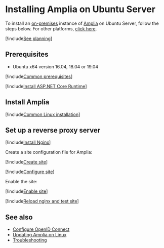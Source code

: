 ﻿# Installing Amplia on Ubuntu Server

To install an [on-premises](../index.md) instance of [Amplia](../../index.md) on Ubuntu Server, follow the steps below. For other platforms, [click here](../index.md).

[!include[See planning](../includes/see-planning.md)]

## Prerequisites

* Ubuntu x64 version 16.04, 18.04 or 19.04

[!include[Common prerequisites](../includes/common-requisites.md)]

[!include[Install ASP.NET Core Runtime](../../../includes/linux/ubuntu/install-aspnetcore-31.md)]

## Install Amplia

[!include[Common Linux installation](includes/common-linux-install.md)]

## Set up a reverse proxy server

[!include[Install Nginx](../../../includes/linux/ubuntu/install-nginx.md)]

Create a site configuration file for Amplia:

[!include[Create site](../../../../../includes/amplia/ubuntu/create-site.md)]

[!include[Configure site](includes/configure-site.md)]

Enable the site:

[!include[Enable site](../../../../../includes/amplia/ubuntu/enable-site.md)]

[!include[Reload nginx and test site](includes/reload-and-test.md)]

## See also

* [Configure OpenID Connect](../configure-oidc.md)
* [Updating Amplia on Linux](update.md)
* [Troubleshooting](troubleshoot/index.md)
